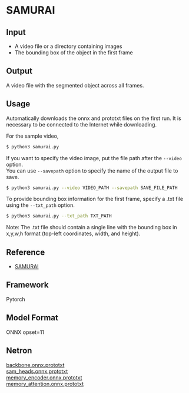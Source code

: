 # SAMURAI

## Input
- A video file or a directory containing images
- The bounding box of the object in the first frame

## Output
A video file with the segmented object across all frames.

## Usage
Automatically downloads the onnx and prototxt files on the first run.
It is necessary to be connected to the Internet while downloading.

For the sample video,
```bash
$ python3 samurai.py
```

If you want to specify the video image, put the file path after the `--video` option.  
You can use `--savepath` option to specify the name of the output file to save.
```bash
$ python3 samurai.py --video VIDEO_PATH --savepath SAVE_FILE_PATH
```

To provide bounding box information for the first frame,
specify a .txt file using the `--txt_path` option.
```bash
$ python3 samurai.py --txt_path TXT_PATH
```
Note: The .txt file should contain a single line with the bounding box in x,y,w,h format (top-left coordinates, width, and height).

## Reference

- [SAMURAI](https://github.com/yangchris11/samurai)

## Framework

Pytorch

## Model Format

ONNX opset=11

## Netron

[backbone.onnx.prototxt](https://netron.app/?url=https://storage.googleapis.com/ailia-models/samurai/backbone.onnx.prototxt)  
[sam_heads.onnx.prototxt](https://netron.app/?url=https://storage.googleapis.com/ailia-models/samurai/sam_heads.onnx.prototxt)  
[memory_encoder.onnx.prototxt](https://netron.app/?url=https://storage.googleapis.com/ailia-models/samurai/memory_encoder.onnx.prototxt)  
[memory_attention.onnx.prototxt](https://netron.app/?url=https://storage.googleapis.com/ailia-models/samurai/memory_attention.onnx.prototxt)  
